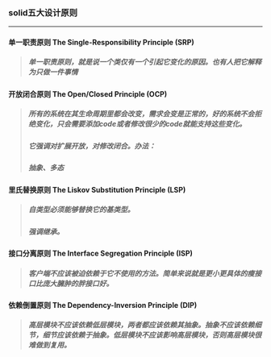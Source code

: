 ### solid五大设计原则
---

#### 单一职责原则 The Single-Responsibility Principle (SRP)

>##### 单一职责原则，就是说一个类仅有一个引起它变化的原因。也有人把它解释为只做一件事情

#### 开放闭合原则 The Open/Closed Principle (OCP)

>##### 所有的系统在其生命周期里都会改变，需求会变是正常的，好的系统不会拒绝变化，只会需要添加code或者修改很少的code就能支持这些变化。
>##### 它强调对扩展开放，对修改闭合。办法：
>##### 抽象、多态

#### 里氏替换原则 The Liskov Substitution Principle (LSP)

>##### 自类型必须能够替换它的基类型。
>##### 强调继承。
>##### 
>##### 

#### 接口分离原则 The Interface Segregation Principle (ISP)

>##### 客户端不应该被迫依赖于它不使用的方法。简单来说就是更小更具体的瘦接口比庞大臃肿的胖接口好。

#### 依赖倒置原则 The Dependency-Inversion Principle (DIP)

>##### 高层模块不应该依赖低层模块，两者都应该依赖其抽象。抽象不应该依赖细节，细节应该依赖于抽象。低层模块不应该影响高层模块，否则高层模块很难做到复用。